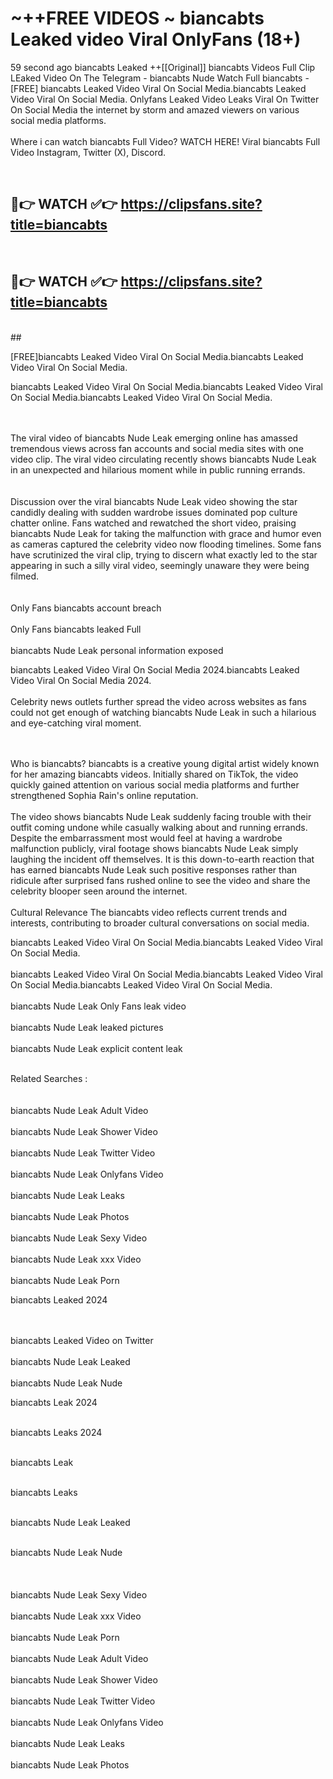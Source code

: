 # ~++FREE VIDEOS ~ biancabts Leaked video Viral OnlyFans (18+)<br>


59 second ago biancabts Leaked ++[[Original]] biancabts Videos Full Clip LEaked Video On The Telegram  - biancabts Nude  Watch Full biancabts - [FREE] biancabts Leaked Video Viral On Social Media.biancabts Leaked Video Viral On Social Media.   Onlyfans Leaked Video Leaks Viral On Twitter On Social Media the internet by storm and amazed viewers on various social media platforms. <br><br>
Where i can watch biancabts Full Video? WATCH HERE! Viral biancabts Full Video Instagram, Twitter (X), Discord. <br>


 <br>

##  🔴👉 WATCH ✅👉  <a href="https://clipsfans.site?title=biancabts&ref=git">https://clipsfans.site?title=biancabts</a> <br>
  <br>

##  🔴👉 WATCH ✅👉  <a href="https://clipsfans.site?title=biancabts&ref=git">https://clipsfans.site?title=biancabts</a> <br>
  <br>
  ##



[FREE]biancabts Leaked Video Viral On Social Media.biancabts Leaked Video Viral On Social Media. <br>

biancabts Leaked Video Viral On Social Media.biancabts Leaked Video Viral On Social Media.biancabts Leaked Video Viral On Social Media. <br>


  <br>

  <br>
The viral video of biancabts Nude Leak emerging online has amassed tremendous views across fan accounts and social media sites with one video clip. The viral video circulating recently shows biancabts Nude Leak in an unexpected and hilarious moment while in public running errands.<br>
<br>


<br>
Discussion over the viral biancabts Nude Leak video showing the star candidly dealing with sudden wardrobe issues dominated pop culture chatter online. Fans watched and rewatched the short video, praising biancabts Nude Leak for taking the malfunction with grace and humor even as cameras captured the celebrity video now flooding timelines. Some fans have scrutinized the viral clip, trying to discern what exactly led to the star appearing in such a silly viral video, seemingly unaware they were being filmed.<br>
<br>
<br> 
Only Fans biancabts account breach<br>
<br>
Only Fans biancabts leaked Full <br>
<br>
biancabts Nude Leak personal information exposed<br>

biancabts Leaked Video Viral On Social Media 2024.biancabts Leaked Video Viral On Social Media 2024. <br>
<br>
Celebrity news outlets further spread the video across websites as fans could not get enough of watching biancabts Nude Leak in such a hilarious and eye-catching viral moment.<br>
<br>

<br>
Who is biancabts? biancabts is a creative young digital artist widely known for her amazing biancabts videos. Initially shared on TikTok, the video quickly gained attention on various social media platforms and further strengthened Sophia Rain's online reputation.<br>
<br>
The video shows biancabts Nude Leak suddenly facing trouble with their outfit coming undone while casually walking about and running errands. Despite the embarrassment most would feel at having a wardrobe malfunction publicly, viral footage shows biancabts Nude Leak simply laughing the incident off themselves. It is this down-to-earth reaction that has earned biancabts Nude Leak such positive responses rather than ridicule after surprised fans rushed online to see the video and share the celebrity blooper seen around the internet.<br>
<br>
Cultural Relevance The biancabts video reflects current trends and interests, contributing to broader cultural conversations on social media.<br>

biancabts Leaked Video Viral On Social Media.biancabts Leaked Video Viral On Social Media.<br>
<br>
biancabts Leaked Video Viral On Social Media.biancabts Leaked Video Viral On Social Media.biancabts Leaked Video Viral On Social Media.<br>
<br>
biancabts Nude Leak Only Fans leak video<br>
<br>
biancabts Nude Leak leaked pictures<br>
<br>
biancabts Nude Leak explicit content leak<br>


<br>
Related Searches :<br>
<br>

<br>
biancabts Nude Leak Adult Video<br>
<br>
biancabts Nude Leak Shower Video<br>
<br>
biancabts Nude Leak Twitter Video<br>
<br>
biancabts Nude Leak Onlyfans Video<br>
<br>
biancabts Nude Leak Leaks<br>
<br>
biancabts Nude Leak Photos<br>

<br>
biancabts Nude Leak Sexy Video<br>
<br>
biancabts Nude Leak xxx Video<br>
<br>
biancabts Nude Leak Porn<br>

biancabts  Leaked 2024 <br> <br>
<br>

biancabts Leaked Video on Twitter <br>
<br>
biancabts Nude Leak Leaked<br>
<br>
biancabts Nude Leak Nude<br>


biancabts  Leak 2024 <br> <br>



biancabts  Leaks 2024 <br> <br>



 
biancabts  Leak<br> <br>



biancabts  Leaks<br> <br>


biancabts Nude Leak Leaked<br> <br>

biancabts Nude Leak Nude<br> <br>
<br> <br>
biancabts Nude Leak Sexy Video
<br> <br>
biancabts Nude Leak xxx Video
<br> <br>
biancabts Nude Leak Porn
<br> <br>
biancabts Nude Leak Adult Video
<br> <br>
biancabts Nude Leak Shower Video
<br> <br>
biancabts Nude Leak Twitter Video
<br> <br>
biancabts Nude Leak Onlyfans Video
<br> <br>
biancabts Nude Leak Leaks
<br> <br>
biancabts Nude Leak Photos






</p>




 



</p>










